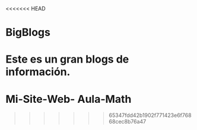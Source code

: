 <<<<<<< HEAD
# BigBlogs
Este es un gran blogs de información.
=======
# Mi-Site-Web- Aula-Math
>>>>>>> 65347fdd42b1902f771423e6f76868cec8b76a47
